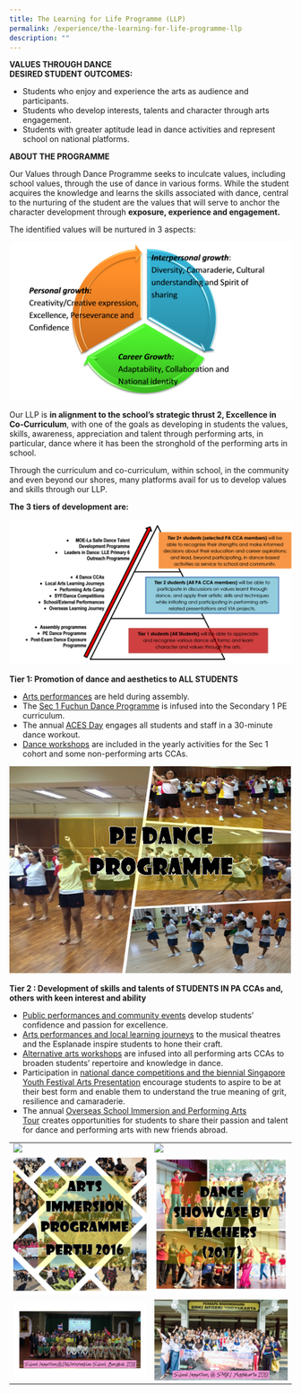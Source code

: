```yaml
---
title: The Learning for Life Programme (LLP)
permalink: /experience/the-learning-for-life-programme-llp
description: ""
---
```

<p><strong>VALUES THROUGH DANCE</strong><br /><strong>DESIRED STUDENT OUTCOMES:</strong></p>
<ul>
<li>Students who enjoy and experience the arts as audience and participants.</li>
<li>Students who develop interests, talents and character through arts engagement.</li>
<li>Students with greater aptitude lead in dance activities and represent school on national platforms.</li>
</ul>
<p><strong>ABOUT THE PROGRAMME</strong></p>
<p>Our Values through Dance Programme seeks to inculcate values, including school values, through the use of dance in various forms. While the student acquires the knowledge and learns the skills associated with dance, central to the nurturing of the student are the values that will serve to anchor the character development through&nbsp;<strong>exposure, experience and engagement.</strong></p>
<p>The identified values will be nurtured in 3 aspects:</p>
<img src="/images/llp1.png">
<p>Our LLP is&nbsp;<strong>in alignment to the school&rsquo;s strategic thrust 2, Excellence in Co-Curriculum</strong>, with one of the goals as developing in students the values, skills, awareness, appreciation and talent through performing arts, in particular, dance where it has been the stronghold of the performing arts in school.</p>
<p>Through the curriculum and co-curriculum, within school, in the community and even beyond our shores, many platforms avail for us to develop values and skills through our LLP.<strong><br /></strong></p>
<p><strong>The 3 tiers of development are:</strong></p>
<img src="/images/llp2.png">
<p><strong>Tier 1: Promotion of dance and aesthetics to ALL STUDENTS</strong></p>
<ul>
<li><u>Arts performances</u>&nbsp;are held during assembly.</li>
<li>The&nbsp;<u>Sec 1 Fuchun Dance Programme</u>&nbsp;is infused into the Secondary 1 PE curriculum.</li>
<li>The annual&nbsp;<u>ACES Day</u>&nbsp;engages all students and staff in a 30-minute dance workout.</li>
<li><u>Dance workshops</u>&nbsp;are included in the yearly activities for the Sec 1 cohort and some non-performing arts CCAs.</li>
</ul>
<img src="/images/llp3.png">
<p><strong>Tier 2 : Development of skills and talents of STUDENTS IN PA CCAs and, others with keen interest and ability</strong></p>
<ul>
<li><u>Public performances and community events</u>&nbsp;develop students&rsquo; confidence and passion for excellence.</li>
<li><u>Arts performances and local learning journeys</u>&nbsp;to the musical theatres and the Esplanade inspire students to hone their craft.</li>
<li><u>Alternative arts workshops</u>&nbsp;are infused into all performing arts CCAs to broaden students&rsquo; repertoire and knowledge in dance.</li>
<li>Participation in&nbsp;<u>national dance competitions and the biennial Singapore Youth Festival Arts Presentation</u>&nbsp;encourage students to aspire to be at their best form and enable them to understand the true meaning of grit, resilience and camaraderie.</li>
<li>The annual&nbsp;<u>Overseas School Immersion and Performing Arts Tour</u>&nbsp;creates opportunities for students to share their passion and talent for dance and performing arts with new friends abroad.&nbsp;</li>
</ul>
<table>
<tbody>
<tr>
<td><img src="/images/llp4.png"></td>
<td><img src="/images/llp5.png"></td>
</tr>
<tr>
<td><img src="/images/llp6.png"></td>
<td><img src="/images/llp7.png"></td>
</tr>
<tr>
<td><img src="/images/llp8.png"></td>
<td><img src="/images/llp9.png"></td>
</tr>
</tbody>
</table>